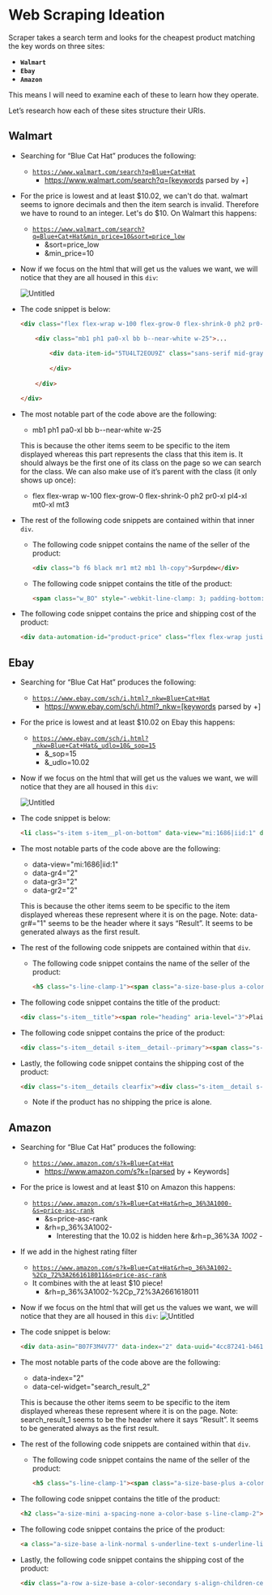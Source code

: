 # Web Scraping Ideation

Scraper takes a search term and looks for the cheapest product matching the key words on three sites:

- **`Walmart`**
- **`Ebay`**
- **`Amazon`**

This means I will need to examine each of these to learn how they operate.

Let’s research how each of these sites structure their URIs.

## Walmart

- Searching for “Blue Cat Hat” produces the following:
    - [`https://www.walmart.com/search?q=Blue+Cat+Hat`](https://www.walmart.com/search?q=Blue+Cat+Hat)
        - https://www.walmart.com/search?q=[keywords parsed by +]
- For the price is lowest and at least $10.02, we can't do that. walmart seems to ignore decimals and then the item search is invalid. Therefore we have to round to an integer. Let's do $10. On Walmart this happens:
    - [`https://www.walmart.com/search?q=Blue+Cat+Hat&min_price=10&sort=price_low`](https://www.walmart.com/search?q=Blue+Cat+Hat&min_price=10&sort=price_low)
        - &sort=price_low
        - &min_price=10

- Now if we focus on the html that will get us the values we want, we will notice that they are all housed in this `div`:
    
    ![Untitled](Web%20Scraping%20Ideation/Untitled.png)
    

- The code snippet is below:
    
    ```html
    <div class="flex flex-wrap w-100 flex-grow-0 flex-shrink-0 ph2 pr0-xl pl4-xl mt0-xl mt3">...
    
    	<div class="mb1 ph1 pa0-xl bb b--near-white w-25">...
    		
    		<div data-item-id="5TU4LT2EOU9Z" class="sans-serif mid-gray relative flex flex-column w-100 hide-child-opacity">...
    		
    		</div>
    	
    	</div>
    
    </div>
    ```
    

- The most notable part of the code above are the following:
    - mb1 ph1 pa0-xl bb b--near-white w-25
    
    This is because the other items seem to be specific to the item displayed whereas this part represents the class that this item is. It should always be the first one of its class on the page so we can search for the class. We can also make use of it’s parent with the class (it only shows up once):
    
    - flex flex-wrap w-100 flex-grow-0 flex-shrink-0 ph2 pr0-xl pl4-xl mt0-xl mt3
- The rest of the following code snippets are contained within that inner `div`.
    - The following code snippet contains the name of the seller of the product:
        
        ```html
        <div class="b f6 black mr1 mt2 mb1 lh-copy">Surpdew</div>
        ```
        
    - The following code snippet contains the title of the product:
        
        ```html
        <span class="w_BO" style="-webkit-line-clamp: 3; padding-bottom: 0em; margin-bottom: 0em;"><span data-automation-id="product-title" class="f6 f5-l normal dark-gray mb0 mt1 lh-title">Pet Accessories Clearance Bibs Pet Saliva Towel Halloween With Costume Puppy Decor Hats For Small Cat Dog Blue</span></span>
        ```
        

- The following code snippet contains the price and shipping cost of the product:
    
    ```html
    <div data-automation-id="product-price" class="flex flex-wrap justify-start items-center lh-title mb2 mb1-m"><div class="b black f5 mr1 mr2-xl lh-copy f4-l" aria-hidden="true">$3.62</div><span class="w_BR">current price $3.62</span><div class="f7 f6-l gray mr1 strike" aria-hidden="true">$7.39</div><span class="w_BR">was $7.39</span><div class="f7 f6-l gray">+$3.49 shipping</div></div>
    ```
    

## Ebay

- Searching for “Blue Cat Hat” produces the following:
    - [`https://www.ebay.com/sch/i.html?_nkw=Blue+Cat+Hat`](https://www.ebay.com/sch/i.html?_nkw=Blue+Cat+Hat)
        - https://www.ebay.com/sch/i.html?_nkw=[keywords parsed by +]
- For the price is lowest and at least $10.02 on Ebay this happens:
    - [`https://www.ebay.com/sch/i.html?_nkw=Blue+Cat+Hat&_udlo=10&_sop=15`](https://www.ebay.com/sch/i.html?_nkw=Blue+Cat+Hat&_udlo=10.02&_sop=15)
        - &_sop=15
        - &_udlo=10.02

- Now if we focus on the html that will get us the values we want, we will notice that they are all housed in this `div`:
    
    ![Untitled](Web%20Scraping%20Ideation/Untitled%201.png)
    

- The code snippet is below:
    
    ```html
    <li class="s-item s-item__pl-on-bottom" data-view="mi:1686|iid:1" data-gr4="2" data-gr3="2" data-gr2="2">...</li>
    ```
    

- The most notable parts of the code above are the following:
    - data-view="mi:1686|iid:1"
    - data-gr4="2"
    - data-gr3="2"
    - data-gr2="2"
    
    This is because the other items seem to be specific to the item displayed whereas these represent where it is on the page. Note: data-gr#="1" seems to be the header where it says “Result”. It seems to be generated always as the first result.
    
- The rest of the following code snippets are contained within that `div`.
    - The following code snippet contains the name of the seller of the product:
        
        ```html
        <h5 class="s-line-clamp-1"><span class="a-size-base-plus a-color-base">Moonker</span></h5>
        
        ```
        

- The following code snippet contains the title of the product:
    
    ```html
    <div class="s-item__title"><span role="heading" aria-level="3">Plain Beanie Cat Ears Bunny Cuffed Warm Ski Winter Knitted Cap Hat Fashion Cute</span></div>
    ```
    

- The following code snippet contains the price of the product:
    
    ```html
    <div class="s-item__detail s-item__detail--primary"><span class="s-item__price">$4.89</span></div>
    ```
    
- Lastly, the following code snippet contains the shipping cost of the product:
    
    ```html
    <div class="s-item__details clearfix"><div class="s-item__detail s-item__detail--primary"><span class="s-item__price">$1.39</span></div><div class="s-item__detail s-item__detail--primary"><span class="s-item__trending-price">Was: <span class="clipped">Previous Price</span><span class="STRIKETHROUGH">$1.99</span></span>&ensp;&ensp;<span class="s-item__discount s-item__discount"><span class="BOLD">30% off</span></span></div><div class="s-item__detail s-item__detail--primary"><span class="s-item__purchase-options s-item__purchaseOptions">or Best Offer</span></div><div class="s-item__detail s-item__detail--primary"><span class="s-item__shipping s-item__logisticsCost">+$5.99 shipping</span></div><div class="s-item__detail s-item__detail--primary"><span> <span aria-labelledby="s-8lmo782" class="s-8lmo782_s-8mql657" role="group"><span aria-hidden="true">&ZeroWidthSpace;<wbr>Sponsored</span></span></span><span class="s-item__space_bar"></span></div></div>
    ```
    
    - Note if the product has no shipping the price is alone.

## Amazon

- Searching for “Blue Cat Hat” produces the following:
    - [`https://www.amazon.com/s?k=Blue+Cat+Hat`](https://www.amazon.com/s?k=Blue+Cat+Hat)
        - https://www.amazon.com/s?k=[parsed by + Keywords]
- For the price is lowest and at least $10 on Amazon this happens:
    - [`https://www.amazon.com/s?k=Blue+Cat+Hat&rh=p_36%3A1000-&s=price-asc-rank`](https://www.amazon.com/s?k=Blue+Cat+Hat&rh=p_36%3A1000-&s=price-asc-rank)
        - &s=price-asc-rank
        - &rh=p_36%3A1002-
            - Interesting that the 10.02 is hidden here &rh=p_36%3A *1002* -
- If we add in the highest rating filter
    - [`https://www.amazon.com/s?k=Blue+Cat+Hat&rh=p_36%3A1002-%2Cp_72%3A2661618011&s=price-asc-rank`](https://www.amazon.com/s?k=Blue+Cat+Hat&rh=p_36%3A1002-%2Cp_72%3A2661618011&s=price-asc-rank)
    - It combines with the at least $10 piece!
        - &rh=p_36%3A1002-%2Cp_72%3A2661618011

- Now if we focus on the html that will get us the values we want, we will notice that they are all housed in this `div`:
    ![Untitled](Web%20Scraping%20Ideation/Untitled%202.png)
    
- The code snippet is below:
    
    ```html
    <div data-asin="B07F3M4V77" data-index="2" data-uuid="4cc87241-b461-4c5a-ba7a-d3d161645a14" data-component-type="s-search-result" class="sg-col-4-of-12 s-result-item s-asin sg-col-4-of-16 sg-col s-widget-spacing-small sg-col-4-of-20" data-component-id="12" data-cel-widget="search_result_2">...</div>
    ```
    

- The most notable parts of the code above are the following:
    - data-index="2"
    - data-cel-widget="search_result_2"
    
    This is because the other items seem to be specific to the item displayed whereas these represent where it is on the page. Note: search_result_1 seems to be the header where it says “Result”. It seems to be generated always as the first result.
    
- The rest of the following code snippets are contained within that `div`.
    - The following code snippet contains the name of the seller of the product:
        
        ```html
        <h5 class="s-line-clamp-1"><span class="a-size-base-plus a-color-base">Moonker</span></h5>
        
        ```
        

- The following code snippet contains the title of the product:
    
    ```html
    <h2 class="a-size-mini a-spacing-none a-color-base s-line-clamp-2"><a class="a-link-normal s-underline-text s-underline-link-text s-link-style a-text-normal" href="/Toddler-Girls-Summer-Bucket-Protection/dp/B07F3M4V77/ref=sr_1_1?keywords=Blue+Cat+Hat&amp;qid=1663019396&amp;refinements=p_72%3A2661618011&amp;sr=8-1"><span class="a-size-base-plus a-color-base a-text-normal">Baby Sun Hat,Kids Toddler Boy Girls Cat Ears Summer Straw Hat Bucket Sun Protection Cap</span> </a> </h2>
    ```
    

- The following code snippet contains the price of the product:
    
    ```html
    <a class="a-size-base a-link-normal s-underline-text s-underline-link-text s-link-style a-text-normal" href="/Toddler-Girls-Summer-Bucket-Protection/dp/B07F3M4V77/ref=sr_1_1?keywords=Blue+Cat+Hat&amp;qid=1663019396&amp;refinements=p_72%3A2661618011&amp;sr=8-1"><span class="a-price" data-a-size="xl" data-a-color="base"><span class="a-offscreen">$2.99</span><span aria-hidden="true"><span class="a-price-symbol">$</span><span class="a-price-whole">2<span class="a-price-decimal">.</span></span><span class="a-price-fraction">99</span></span></span> </a>
    ```
    
- Lastly, the following code snippet contains the shipping cost of the product:
    
    ```html
    <div class="a-row a-size-base a-color-secondary s-align-children-center"><span aria-label="$6.99 shipping"><span class="a-color-base">$6.99 shipping</span></span></div>
    ```